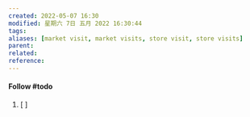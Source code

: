 ```yaml
---
created: 2022-05-07 16:30
modified: 星期六 7日 五月 2022 16:30:44
tags: 
aliases: [market visit, market visits, store visit, store visits]
parent:
related: 
reference:
---
```








#### Follow #todo 
1. [ ] 